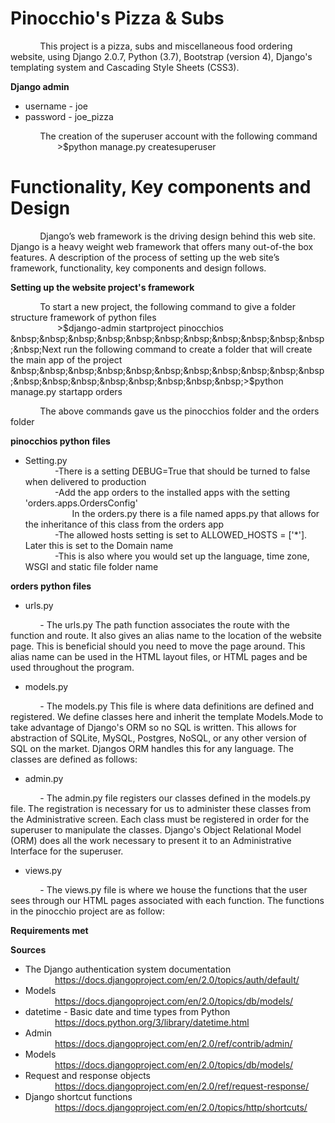 # Pinocchio's Pizza & Subs  

&nbsp;&nbsp;&nbsp;&nbsp;&nbsp;&nbsp;&nbsp;&nbsp;&nbsp;&nbsp;&nbsp;&nbsp;This project is a pizza, subs and miscellaneous food ordering website, using Django 2.0.7, Python (3.7), Bootstrap (version 4), Django's templating system and Cascading Style Sheets (CSS3).

**Django admin**

* username - joe
* password - joe_pizza

&nbsp;&nbsp;&nbsp;&nbsp;&nbsp;&nbsp;&nbsp;&nbsp;&nbsp;&nbsp;&nbsp;&nbsp;The creation of the superuser account with the following command  
&nbsp;&nbsp;&nbsp;&nbsp;&nbsp;&nbsp;&nbsp;&nbsp;&nbsp;&nbsp;&nbsp;&nbsp;&nbsp;&nbsp;&nbsp;&nbsp;&nbsp;&nbsp;&nbsp;>$python manage.py createsuperuser  

# Functionality, Key components and Design

&nbsp;&nbsp;&nbsp;&nbsp;&nbsp;&nbsp;&nbsp;&nbsp;&nbsp;&nbsp;&nbsp;&nbsp;Django’s web framework is the driving design behind this web site.  Django is a heavy weight web framework that offers many out-of-the box features.  A description of the process of setting up the web site’s framework, functionality, key components and design follows.

**Setting up the website project's framework**

&nbsp;&nbsp;&nbsp;&nbsp;&nbsp;&nbsp;&nbsp;&nbsp;&nbsp;&nbsp;&nbsp;&nbsp;To start a new project, the following command to give a folder structure framework of python files   
&nbsp;&nbsp;&nbsp;&nbsp;&nbsp;&nbsp;&nbsp;&nbsp;&nbsp;&nbsp;&nbsp;&nbsp;&nbsp;&nbsp;&nbsp;&nbsp;&nbsp;&nbsp;&nbsp;>$django-admin startproject pinocchios  
&nbsp;&nbsp;&nbsp;&nbsp;&nbsp;&nbsp;&nbsp;&nbsp;&nbsp;&nbsp;&nbsp;&nbsp;Next run the following command to create a folder that will create the main app of the project  
&nbsp;&nbsp;&nbsp;&nbsp;&nbsp;&nbsp;&nbsp;&nbsp;&nbsp;&nbsp;&nbsp;&nbsp;&nbsp;&nbsp;&nbsp;&nbsp;&nbsp;&nbsp;&nbsp;>$python manage.py startapp orders  

&nbsp;&nbsp;&nbsp;&nbsp;&nbsp;&nbsp;&nbsp;&nbsp;&nbsp;&nbsp;&nbsp;&nbsp;The above commands gave us the pinocchios folder and the orders folder

**pinocchios python files**

* Setting.py  
&nbsp;&nbsp;&nbsp;&nbsp;&nbsp;&nbsp;&nbsp;&nbsp;&nbsp;&nbsp;&nbsp;&nbsp;-There is a setting DEBUG=True that should be turned to false when delivered to production  
&nbsp;&nbsp;&nbsp;&nbsp;&nbsp;&nbsp;&nbsp;&nbsp;&nbsp;&nbsp;&nbsp;&nbsp;-Add the app orders to the installed apps with the setting 'orders.apps.OrdersConfig'  
&nbsp;&nbsp;&nbsp;&nbsp;&nbsp;&nbsp;&nbsp;&nbsp;&nbsp;&nbsp;&nbsp;&nbsp;&nbsp;&nbsp;&nbsp;&nbsp;&nbsp;&nbsp;&nbsp;In the orders.py there is a file named apps.py that allows for the inheritance of this class from the orders app  
&nbsp;&nbsp;&nbsp;&nbsp;&nbsp;&nbsp;&nbsp;&nbsp;&nbsp;&nbsp;&nbsp;&nbsp;-The allowed hosts setting is set to ALLOWED_HOSTS = ['*']. Later this is set to the Domain name  
&nbsp;&nbsp;&nbsp;&nbsp;&nbsp;&nbsp;&nbsp;&nbsp;&nbsp;&nbsp;&nbsp;&nbsp;-This is also where you would set up the language, time zone, WSGI and static file folder name

**orders python files**

* urls.py

&nbsp;&nbsp;&nbsp;&nbsp;&nbsp;&nbsp;&nbsp;&nbsp;&nbsp;&nbsp;&nbsp;&nbsp;- The urls.py The path function associates the route with the function and route.  It also gives an alias name to the location of the website page.  This is beneficial should you need to move the page around.  This alias name can be used in the HTML layout files, or HTML pages and be used throughout the program.

* models.py

&nbsp;&nbsp;&nbsp;&nbsp;&nbsp;&nbsp;&nbsp;&nbsp;&nbsp;&nbsp;&nbsp;&nbsp;- The models.py This file is where data definitions are defined and registered.  We define classes here and inherit the template Models.Mode to take advantage of Django's ORM so no SQL is written.  This allows for abstraction of SQLite, MySQL, Postgres, NoSQL, or any other version of SQL on the market.  Djangos ORM handles this for any language.  The classes are defined as follows:

* admin.py

&nbsp;&nbsp;&nbsp;&nbsp;&nbsp;&nbsp;&nbsp;&nbsp;&nbsp;&nbsp;&nbsp;&nbsp;- The admin.py file registers our classes defined in the models.py file.  The registration is necessary for us to administer these classes from the Administrative screen.  Each class must be registered in order for the superuser to manipulate the classes.  Django's Object Relational Model (ORM) does all the work necessary to present it to an Administrative Interface for the superuser.  

* views.py

&nbsp;&nbsp;&nbsp;&nbsp;&nbsp;&nbsp;&nbsp;&nbsp;&nbsp;&nbsp;&nbsp;&nbsp;- The views.py file is where we house the functions that the user sees through our HTML pages associated with each function.  The functions in the pinocchio project are as follow:

**Requirements met**  



**Sources**

* The Django authentication system documentation  
&nbsp;&nbsp;&nbsp;&nbsp;&nbsp;&nbsp;&nbsp;&nbsp;&nbsp;&nbsp;&nbsp;&nbsp;https://docs.djangoproject.com/en/2.0/topics/auth/default/  
* Models  
&nbsp;&nbsp;&nbsp;&nbsp;&nbsp;&nbsp;&nbsp;&nbsp;&nbsp;&nbsp;&nbsp;&nbsp;https://docs.djangoproject.com/en/2.0/topics/db/models/  
* datetime - Basic date and time types from Python  
&nbsp;&nbsp;&nbsp;&nbsp;&nbsp;&nbsp;&nbsp;&nbsp;&nbsp;&nbsp;&nbsp;&nbsp;https://docs.python.org/3/library/datetime.html  
* Admin  
&nbsp;&nbsp;&nbsp;&nbsp;&nbsp;&nbsp;&nbsp;&nbsp;&nbsp;&nbsp;&nbsp;&nbsp;https://docs.djangoproject.com/en/2.0/ref/contrib/admin/  
* Models  
&nbsp;&nbsp;&nbsp;&nbsp;&nbsp;&nbsp;&nbsp;&nbsp;&nbsp;&nbsp;&nbsp;&nbsp;https://docs.djangoproject.com/en/2.0/topics/db/models/  
* Request and response objects  
&nbsp;&nbsp;&nbsp;&nbsp;&nbsp;&nbsp;&nbsp;&nbsp;&nbsp;&nbsp;&nbsp;&nbsp;https://docs.djangoproject.com/en/2.0/ref/request-response/  
* Django shortcut functions  
&nbsp;&nbsp;&nbsp;&nbsp;&nbsp;&nbsp;&nbsp;&nbsp;&nbsp;&nbsp;&nbsp;&nbsp;https://docs.djangoproject.com/en/2.0/topics/http/shortcuts/  


